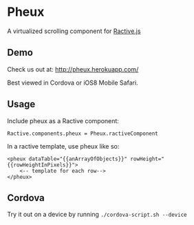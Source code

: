 Pheux
===========
A virtualized scrolling component for [Ractive.js](http://www.ractivejs.org/)

Demo
----
Check us out at: http://pheux.herokuapp.com/

Best viewed in Cordova or iOS8 Mobile Safari.

Usage
-----
Include pheux as a Ractive component:

`Ractive.components.pheux = Pheux.ractiveComponent`

In a ractive template, use pheux like so:

```
<pheux dataTable="{{anArrayOfObjects}}" rowHeight="{{rowHeightInPixels}}">
	<-- template for each row-->
</pheux>
```

Cordova
-------
Try it out on a device by running `./cordova-script.sh --device`


